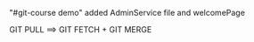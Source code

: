 "#git-course demo" 
 added AdminService file and welcomePage

 GIT PULL ==> GIT FETCH + GIT MERGE
 
 
